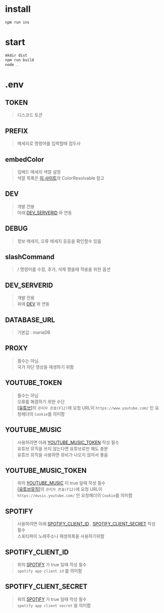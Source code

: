 # install
```PowerShell
npm run ins
```

# start
```PowerShell
mkdir dist
npm run build
node .
```

# .env

## TOKEN
> 디스코드 토큰


## PREFIX
> 메세지로 명령어를 입력할때 접두사


## embedColor
> 임베드 메세지 색깔 설정<br/>
> 색깔 목록은 [이 사이트](https://old.discordjs.dev/#/docs/discord.js/main/typedef/ColorResolvable)의 ColorResolvable 참고


## DEV
> 개발 전용<br/>
> 아래 [DEV_SERVERID](#dev_serverid) 와 연동

## DEBUG
> 정보 메세지, 오류 메세지 등등을 확인할수 있음


## slashCommand
> / 명령어를 수정, 추가, 삭제 했을때 적용을 위한 옵션

## DEV_SERVERID
> 개발 전용<br/>
> 위에 [DEV](#dev_serverid) 와 연동


## DATABASE_URL
> 기본값 : mariaDB


## PROXY
> 필수는 아님<br/>
> 국가 차단 영상을 재생하기 위함


## YOUTUBE_TOKEN
> 필수는 아님<br/>
> 오류를 해결하기 위한 수단<br/>
> [[유튜브]](https://www.youtube.com)의 `관리자 콘솔(F12)`에 요청 URL이 `https://www.youtube.com/` 인 요청헤더의 `Cookie`를 의미함


## YOUTUBE_MUSIC
> 사용하려면 아래 [YOUTUBE_MUSIC_TOKEN](#youtube_music_token) 작성 필수<br/>
> 유튜브 뮤직을 쓰지 않는다면 유튜브로만 해도 충분<br/>
> 유튜브 뮤직을 사용하면 뮤비가 나오지 않아서 좋음

## YOUTUBE_MUSIC_TOKEN
> 위의 [YOUTUBE_MUSIC](#youtube_music) 이 true 일때 작성 필수<br/>
> [[유튜브뮤직]](https://music.youtube.com)의 `관리자 콘솔(F12)`에 요청 URL이 `https://music.youtube.com/` 인 요청헤더의 `Cookie`를 의미함

## SPOTIFY
> 사용하려면 아래 [SPOTIFY_CLIENT_ID](#spotify_client_id) , [SPOTIFY_CLIENT_SECRET](#spotify_client_secret) 작성 필수<br/>
> 스포티파이 노래주소나 재생목록을 사용하기위함

## SPOTIFY_CLIENT_ID
> 위의 [SPOTIFY](#spotify) 가 true 일때 작성 필수<br/>
> `spotify app client id` 를 의미함

## SPOTIFY_CLIENT_SECRET
> 위의 [SPOTIFY](#spotify) 가 true 일때 작성 필수<br/>
> `spotify app client secret` 을 의미함
